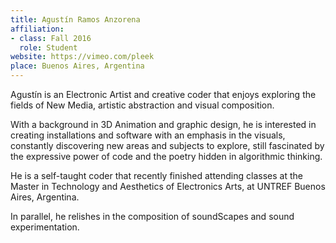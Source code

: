 ```yaml
---
title: Agustín Ramos Anzorena
affiliation:
- class: Fall 2016
  role: Student
website: https://vimeo.com/pleek
place: Buenos Aires, Argentina
---
```

Agustín is an Electronic Artist and creative coder that enjoys exploring the fields of New Media, artistic abstraction and visual composition.

With a background in 3D Animation and graphic design, he is interested in creating installations and software with an emphasis in the visuals, constantly discovering new areas and subjects to explore, still fascinated by the expressive power of code and the poetry hidden in algorithmic thinking.

He is a self-taught coder that recently finished attending classes at the Master in Technology and Aesthetics of Electronics Arts, at UNTREF Buenos Aires, Argentina.

In parallel, he relishes in the composition of soundScapes and sound experimentation.